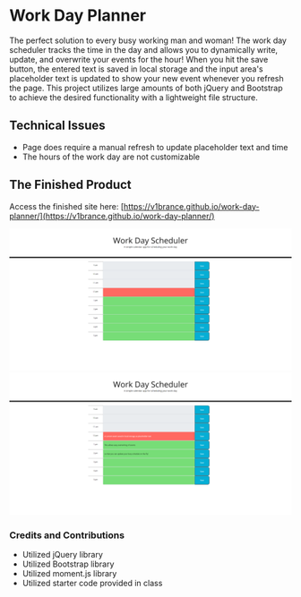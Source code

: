 # Work Day Planner

The perfect solution to every busy working man and woman! The work day scheduler tracks the time in the day and allows you to dynamically write, update, and overwrite your events for the hour!
When you hit the save button, the entered text is saved in local storage and the input area's placeholder text is updated to show your new event whenever you refresh the page. This project utilizes large amounts of both jQuery and Bootstrap to achieve the desired functionality with a lightweight file structure.

## Technical Issues

- Page does require a manual refresh to update placeholder text and time
- The hours of the work day are not customizable

## The Finished Product

Access the finished site here: [https://v1brance.github.io/work-day-planner/](https://v1brance.github.io/work-day-planner/)

![Site with no events store](./Assets/no-events.png)
![Site with events in local storage](./Assets/event-storage.png)

### Credits and Contributions

- Utilized jQuery library
- Utilized Bootstrap library
- Utilized moment.js library
- Utilized starter code provided in class
